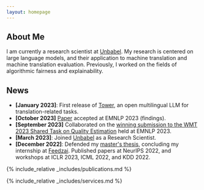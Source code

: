 ```yaml
---
layout: homepage
---
```


## About Me

I am currently a research scientist at [Unbabel](https://unbabel.com/).
My research is centered on large language models, and their application to machine translation and machine translation evaluation.
Previously, I worked on the fields of algorithmic fairness and explainability.

## News

- **[January 2023]**: First release of [Tower](https://unbabel.com/announcing-tower-an-open-multilingual-llm-for-translation-related-tasks), an open multilingual LLM for translation-related tasks.
- **[October 2023]** [Paper](https://aclanthology.org/2023.findings-emnlp.744/) accepted at EMNLP 2023 (findings).
- **[September 2023]** Collaborated on the [winning submission to the WMT 2023 Shared Task on Quality Estimation](https://arxiv.org/abs/2309.11925) held at EMNLP 2023.
- **[March 2023]**: Joined [Unbabel](https://unbabel.com/) as a Research Scientist.
- **[December 2022]**: Defended my [master's thesis](https://fenix.tecnico.ulisboa.pt/cursos/mecd/dissertacao/846778572213797), concluding my internship at [Feedzai](https://research.feedzai.com/). Published papers at NeurIPS 2022, and workshops at ICLR 2023, ICML 2022, and KDD 2022.

{% include_relative _includes/publications.md %}

{% include_relative _includes/services.md %}
